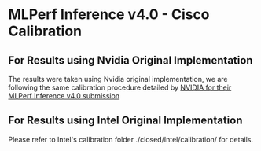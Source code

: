 # MLPerf Inference v4.0 - Cisco Calibration

## For Results using Nvidia Original Implementation

The results were taken using Nvidia original implementation, we are following the same calibration procedure detailed by [NVIDIA for their MLPerf Inference v4.0 submission](https://github.com/mlcommons/inference_results_v4.0/blob/master/closed/NVIDIA/documentation/calibration.md)

## For Results using Intel Original Implementation

Please refer to Intel's calibration folder ./closed/Intel/calibration/ for details.
